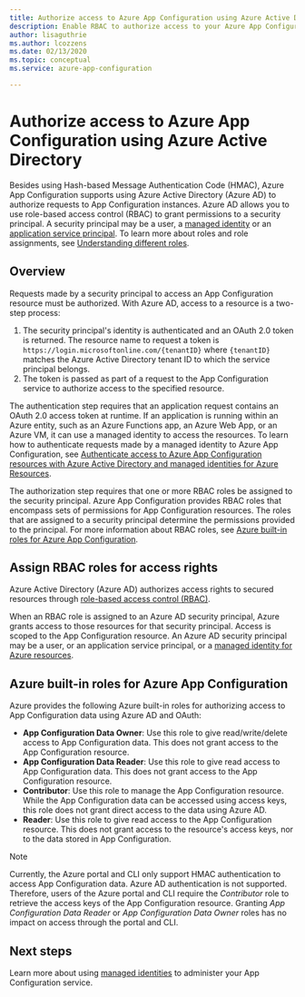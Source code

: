```yaml
---
title: Authorize access to Azure App Configuration using Azure Active Directory
description: Enable RBAC to authorize access to your Azure App Configuration instance
author: lisaguthrie
ms.author: lcozzens
ms.date: 02/13/2020
ms.topic: conceptual
ms.service: azure-app-configuration

---
```

# Authorize access to Azure App Configuration using Azure Active Directory
Besides using Hash-based Message Authentication Code (HMAC), Azure App Configuration supports using Azure Active Directory (Azure AD) to authorize requests to App Configuration instances.  Azure AD allows you to use role-based access control (RBAC) to grant permissions to a security principal.  A security principal may be a user, a [managed identity](../active-directory/managed-identities-azure-resources/overview.md) or an [application service principal](../active-directory/develop/app-objects-and-service-principals.md).  To learn more about roles and role assignments, see [Understanding different roles](../role-based-access-control/overview.md).

## Overview
Requests made by a security principal to access an App Configuration resource must be authorized. With Azure AD, access to a resource is a two-step process:
1. The security principal's identity is authenticated and an OAuth 2.0 token is returned.  The resource name to request a token is `https://login.microsoftonline.com/{tenantID}` where `{tenantID}` matches the Azure Active Directory tenant ID to which the service principal belongs.
2. The token is passed as part of a request to the App Configuration service to authorize access to the specified resource.

The authentication step requires that an application request contains an OAuth 2.0 access token at runtime.  If an application is running within an Azure entity, such as an Azure Functions app, an Azure Web App, or an Azure VM, it can use a managed identity to access the resources.  To learn how to authenticate requests made by a managed identity to Azure App Configuration, see [Authenticate access to Azure App Configuration resources with Azure Active Directory and managed identities for Azure Resources](howto-integrate-azure-managed-service-identity.md).

The authorization step requires that one or more RBAC roles be assigned to the security principal. Azure App Configuration provides RBAC roles that encompass sets of permissions for App Configuration resources. The roles that are assigned to a security principal determine the permissions provided to the principal. For more information about RBAC roles, see [Azure built-in roles for Azure App Configuration](#azure-built-in-roles-for-azure-app-configuration). 

## Assign RBAC roles for access rights
Azure Active Directory (Azure AD) authorizes access rights to secured resources through [role-based access control (RBAC)](../role-based-access-control/overview.md).

When an RBAC role is assigned to an Azure AD security principal, Azure grants access to those resources for that security principal. Access is scoped to the App Configuration resource. An Azure AD security principal may be a user, or an application service principal, or a [managed identity for Azure resources](../active-directory/managed-identities-azure-resources/overview.md).

## Azure built-in roles for Azure App Configuration
Azure provides the following Azure built-in roles for authorizing access to App Configuration data using Azure AD and OAuth:

- **App Configuration Data Owner**: Use this role to give read/write/delete access to App Configuration data. This does not grant access to the App Configuration resource.
- **App Configuration Data Reader**: Use this role to give read access to App Configuration data. This does not grant access to the App Configuration resource.
- **Contributor**: Use this role to manage the App Configuration resource. While the App Configuration data can be accessed using access keys, this role does not grant direct access to the data using Azure AD.
- **Reader**: Use this role to give read access to the App Configuration resource. This does not grant access to the resource's access keys, nor to the data stored in App Configuration.

> [!NOTE]
> Currently, the Azure portal and CLI only support HMAC authentication to access App Configuration data. Azure AD authentication is not supported. Therefore, users of the Azure portal and CLI require the *Contributor* role to retrieve the access keys of the App Configuration resource. Granting *App Configuration Data Reader* or *App Configuration Data Owner* roles has no impact on access through the portal and CLI.

## Next steps
Learn more about using [managed identities](howto-integrate-azure-managed-service-identity.md) to administer your App Configuration service.
